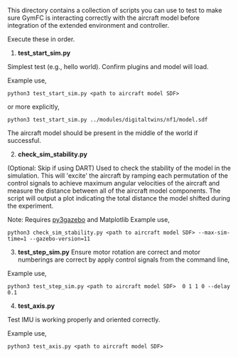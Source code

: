 This directory contains a collection of scripts you can use to test to make sure GymFC is
interacting correctly with the aircraft model before integration of the
extended environment and controller. 

Execute these in order.

1) **test_start_sim.py**

Simplest test (e.g., hello world). Confirm plugins and model will load.

Example use,
```
python3 test_start_sim.py <path to aircraft model SDF>
```
or more explicitly, 
```
python3 test_start_sim.py ../modules/digitaltwins/nf1/model.sdf
```

The aircraft model should be present in the middle of the world if successful. 

2) **check_sim_stability.py**

(Optional: Skip if using DART) Used to check the stability of the model in the simulation. This will 'excite'
the aircraft by ramping each permutation of the control signals to achieve
maximum angular velocities of the aircraft and measure the distance between all of the aircraft model components. 
The script will
output a plot indicating the total distance the model shifted during the
experiment.  

Note: Requires [py3gazebo](https://github.com/wil3/py3gazebo) and Matplotlib
Example use,
```
python3 check_sim_stability.py <path to aircraft model SDF> --max-sim-time=1 --gazebo-version=11
```


3) **test_step_sim.py**
Ensure motor rotation are correct and motor numberings are correct by apply control signals from the command line, 

Example use,
```
python3 test_step_sim.py <path to aircraft model SDF>  0 1 1 0 --delay 0.1
```

4) **test_axis.py**

Test IMU is working properly and oriented correctly.

Example use,
```
python3 test_axis.py <path to aircraft model SDF>
```
